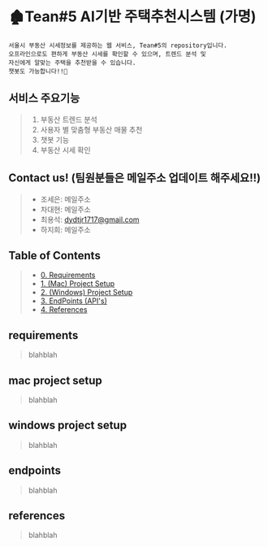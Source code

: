 # 🏚Tean#5 AI기반 주택추천시스템 (가명)

```
서울시 부동산 시세정보를 제공하는 웹 서비스, Tean#5의 repository입니다.
오프라인으로도 편하게 부동산 시세를 확인할 수 있으며, 트렌드 분석 및
자신에게 알맞는 주택을 추천받을 수 있습니다. 
챗봇도 가능합니다!!🎉
```

## 서비스 주요기능


 >1. 부동산 트렌드 분석
 >2. 사용자 별 맞춤형 부동산 매물 추천
 >3. 챗봇 기능
 >4. 부동산 시세 확인
 
 
## Contact us!   (팀원분들은 메일주소 업데이트 해주세요!!)

>- 조세은: 메일주소  
>- 차대현: 메일주소  
>- 최용석: [dydtjr1717@gmail.com](dydtjr1717@gmail.com)
>- 하지희: 메일주소  


## Table of Contents

 > - [0. Requirements](#requirements)
 > - [1. (Mac) Project Setup](#mac-project-setup)
 > - [2. (Windows) Project Setup](#windows-project-setup)
 > - [3. EndPoints (API's)](#endpoints)
 > - [4. References](#references)
 
 
 ## requirements

 > blahblah
 
 
 ## mac project setup
 
 > blahblah
 
 
 ## windows project setup
 
 > blahblah
 
 
 ## endpoints
 
 > blahblah
 
 
 ## references
 
 > blahblah
